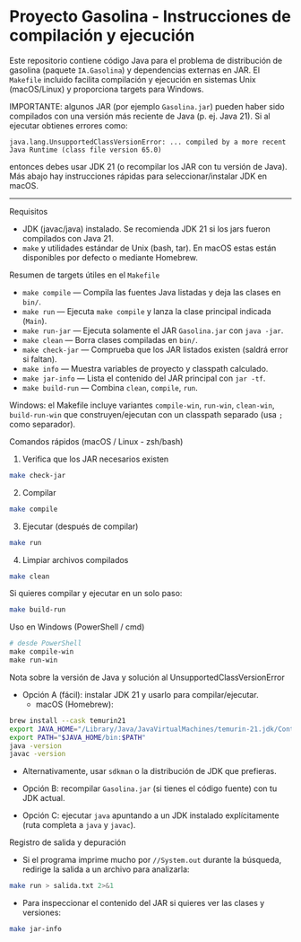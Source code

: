 # Proyecto Gasolina - Instrucciones de compilación y ejecución

Este repositorio contiene código Java para el problema de distribución de gasolina (paquete `IA.Gasolina`) y dependencias externas en JAR. El `Makefile` incluido facilita compilación y ejecución en sistemas Unix (macOS/Linux) y proporciona targets para Windows.

IMPORTANTE: algunos JAR (por ejemplo `Gasolina.jar`) pueden haber sido compilados con una versión más reciente de Java (p. ej. Java 21). Si al ejecutar obtienes errores como:

```
java.lang.UnsupportedClassVersionError: ... compiled by a more recent Java Runtime (class file version 65.0)
```

entonces debes usar JDK 21 (o recompilar los JAR con tu versión de Java). Más abajo hay instrucciones rápidas para seleccionar/instalar JDK en macOS.

---

Requisitos
- JDK (javac/java) instalado. Se recomienda JDK 21 si los jars fueron compilados con Java 21.
- `make` y utilidades estándar de Unix (bash, tar). En macOS estas están disponibles por defecto o mediante Homebrew.

Resumen de targets útiles en el `Makefile`
- `make compile` — Compila las fuentes Java listadas y deja las clases en `bin/`.
- `make run` — Ejecuta `make compile` y lanza la clase principal indicada (`Main`).
- `make run-jar` — Ejecuta solamente el JAR `Gasolina.jar` con `java -jar`.
- `make clean` — Borra clases compiladas en `bin/`.
- `make check-jar` — Comprueba que los JAR listados existen (saldrá error si faltan).
- `make info` — Muestra variables de proyecto y classpath calculado.
- `make jar-info` — Lista el contenido del JAR principal con `jar -tf`.
- `make build-run` — Combina `clean`, `compile`, `run`.

Windows: el Makefile incluye variantes `compile-win`, `run-win`, `clean-win`, `build-run-win` que construyen/ejecutan con un classpath separado (usa `;` como separador).

Comandos rápidos (macOS / Linux - zsh/bash)

1) Verifica que los JAR necesarios existen

```bash
make check-jar
```

2) Compilar

```bash
make compile
```

3) Ejecutar (después de compilar)

```bash
make run
```

4) Limpiar archivos compilados

```bash
make clean
```

Si quieres compilar y ejecutar en un solo paso:

```bash
make build-run
```

Uso en Windows (PowerShell / cmd)

```powershell
# desde PowerShell
make compile-win
make run-win
```

Nota sobre la versión de Java y solución al UnsupportedClassVersionError
- Opción A (fácil): instalar JDK 21 y usarlo para compilar/ejecutar.
  - macOS (Homebrew):

```bash
brew install --cask temurin21
export JAVA_HOME="/Library/Java/JavaVirtualMachines/temurin-21.jdk/Contents/Home"
export PATH="$JAVA_HOME/bin:$PATH"
java -version
javac -version
```

  - Alternativamente, usar `sdkman` o la distribución de JDK que prefieras.

- Opción B: recompilar `Gasolina.jar` (si tienes el código fuente) con tu JDK actual.
- Opción C: ejecutar `java` apuntando a un JDK instalado explícitamente (ruta completa a `java` y `javac`).

Registro de salida y depuración
- Si el programa imprime mucho por `//System.out` durante la búsqueda, redirige la salida a un archivo para analizarla:

```bash
make run > salida.txt 2>&1
```

- Para inspeccionar el contenido del JAR si quieres ver las clases y versiones:

```bash
make jar-info
```
